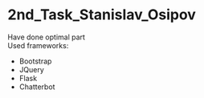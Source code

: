 # 2nd_Task_Stanislav_Osipov
Have done optimal part<br>
Used frameworks:<br>
<ul><li>Bootstrap<br></li>
<li>JQuery<br></li>
<li>Flask<br></li>
<li>Chatterbot</li>
</ul>
